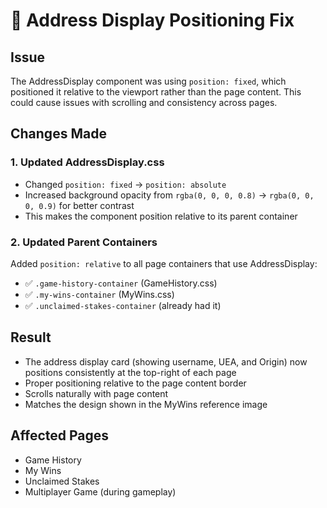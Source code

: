 # 📍 Address Display Positioning Fix

## Issue
The AddressDisplay component was using `position: fixed`, which positioned it relative to the viewport rather than the page content. This could cause issues with scrolling and consistency across pages.

## Changes Made

### 1. Updated AddressDisplay.css
- Changed `position: fixed` → `position: absolute`
- Increased background opacity from `rgba(0, 0, 0, 0.8)` → `rgba(0, 0, 0, 0.9)` for better contrast
- This makes the component position relative to its parent container

### 2. Updated Parent Containers
Added `position: relative` to all page containers that use AddressDisplay:
- ✅ `.game-history-container` (GameHistory.css)
- ✅ `.my-wins-container` (MyWins.css)
- ✅ `.unclaimed-stakes-container` (already had it)

## Result
- The address display card (showing username, UEA, and Origin) now positions consistently at the top-right of each page
- Proper positioning relative to the page content border
- Scrolls naturally with page content
- Matches the design shown in the MyWins reference image

## Affected Pages
- Game History
- My Wins
- Unclaimed Stakes
- Multiplayer Game (during gameplay)

